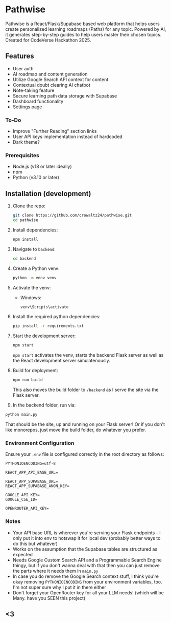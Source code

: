# Pathwise

Pathwise is a React/Flask/Supabase based web platform that helps users create personalized learning roadmaps (Paths) for any topic. Powered by AI, it generates step-by-step guides to help users master their chosen topics. Created for CodeVerse Hackathon 2025.

## Features
- User auth
- AI roadmap and content generation
- Utilize Google Search API context for content
- Contextual doubt clearing AI chatbot
- Note-taking feature
- Secure learning path data storage with Supabase
- Dashboard functionality
- Settings page

### To-Do
- Improve "Further Reading" section links
- User API keys implementation instead of hardcoded
- Dark theme?

### Prerequisites
- Node.js (v18 or later ideally)
- npm
- Python (v3.10 or later)

## Installation (development)
1. Clone the repo:
   ```bash
   git clone https://github.com/crowaltz24/pathwise.git
   cd pathwise
   ```

2. Install dependencies:
   ```bash
   npm install
   ```

3. Navigate to `backend`:
   ```bash
   cd backend
   ```

4. Create a Python venv:
   ```bash
   python -m venv venv
   ```

5. Activate the venv:
   - Windows:
     ```bash
     venv\Scripts\activate
     ```
   
6. Install the required python dependencies:
   ```bash
   pip install -r requirements.txt
   ```

7. Start the development server:
   ```bash
   npm start
   ```

   `npm start` activates the venv, starts the backend Flask server as well as the React development server simulatenously.

8. Build for deployment:
   ```bash
   npm run build
   ```

   This also moves the build folder to `/backend` as I serve the site via the Flask server.

9.  In the backend folder, run via:
   ```bash
   python main.py
   ```

   That should be the site, up and running on your Flask server!
   Or if you don't like monorepos, just move the build folder, do whatever you prefer.

### Environment Configuration
Ensure your `.env` file is configured correctly in the root directory as follows:
```
PYTHONIOENCODING=utf-8

REACT_APP_API_BASE_URL=

REACT_APP_SUPABASE_URL=
REACT_APP_SUPABASE_ANON_KEY=

GOOGLE_API_KEY=
GOOGLE_CSE_ID=

OPENROUTER_API_KEY=
```

### Notes
- Your API base URL is wherever you're serving your Flask endpoints - I only put it into env to hotswap it for local dev (probably better ways to do this but whatever)
- Works on the assumption that the Supabase tables are structured as expected
- Needs Google Custom Search API and a Programmable Search Engine thingy, but if you don't wanna deal with that then you can just remove the parts where it needs them in `main.py`
- In case you do remove the Google Search context stuff, I think you're okay removing `PYTHONIOENCODING` from your environment variables, too. I'm not super sure why I put it in there either
- Don't forget your OpenRouter key for all your LLM needs! (which will be Many. have you SEEN this project)

## <3